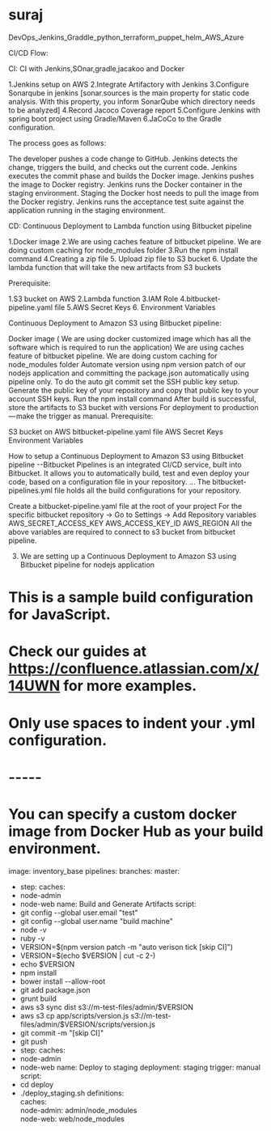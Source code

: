 # suraj
DevOps_Jenkins_Graddle_python_terraform_puppet_helm_AWS_Azure

CI/CD Flow:

CI:
CI  with Jenkins,SOnar,gradle,jacakoo and Docker

1.Jenkins setup on AWS
2.Integrate Artifactory with Jenkins
3.Configure Sonarqube in jenkins [sonar.sources is the main property for static code analysis. With this property, you inform SonarQube which directory needs to be analyzed]
4.Record Jacoco Coverage report
5.Configure Jenkins with  spring boot project using Gradle/Maven
6.JaCoCo to the Gradle configuration.

The process goes as follows:

The developer pushes a code change to GitHub.
Jenkins detects the change, triggers the build, and checks out the current code.
Jenkins executes the commit phase and builds the Docker image.
Jenkins pushes the image to Docker registry.
Jenkins runs the Docker container in the staging environment.
Staging the Docker host needs to pull the image from the Docker registry.
Jenkins runs the acceptance test suite against the application running in the staging environment.

CD: 
Continuous Deployment to Lambda function using Bitbucket pipeline

1.Docker image
2.We are using caches feature of bitbucket pipeline. We are doing custom caching for node_modules folder
3.Run the npm install command
4.Creating a zip file
5. Upload zip file to S3 bucket
6. Update the lambda function that will take the new artifacts from S3 buckets

Prerequisite:

1.S3 bucket on AWS
2.Lambda function
3.IAM Role
4.bitbucket-pipeline.yaml file
5.AWS Secret Keys
6. Environment Variables

Continuous Deployment to Amazon S3 using Bitbucket pipeline:

Docker image ( We are using docker customized image which has all the software which is required to run the application)
We are using caches feature of bitbucket pipeline. We are doing custom caching for node_modules folder
Automate version using npm version patch of our nodejs application and committing the package.json automatically using pipeline only. To do the auto git commit set the SSH public key setup. Generate the public key of your repository and copy that public key to your account SSH keys.
Run the npm install command
After build is successful, store the artifacts to S3 bucket with versions
For deployment to production — make the trigger as manual.
Prerequisite:

S3 bucket on AWS
bitbucket-pipeline.yaml file
AWS Secret Keys
Environment Variables

How to setup a Continuous Deployment to Amazon S3 using Bitbucket pipeline
--Bitbucket Pipelines is an integrated CI/CD service, built into Bitbucket. It allows you to automatically build, test and even deploy your code, based on a configuration file in your repository. ... The bitbucket-pipelines.yml file holds all the build configurations for your repository.

Create a bitbucket-pipeline.yaml file at the root of your project
For the specific bitbucket repository -> Go to Settings -> Add Repository variables
AWS_SECRET_ACCESS_KEY
AWS_ACCESS_KEY_ID
AWS_REGION
All the above variables are required to connect to s3 bucket from bitbucket pipeline.

3. We are setting up a Continuous Deployment to Amazon S3 using Bitbucket pipeline for nodejs application

# This is a sample build configuration for JavaScript.
# Check our guides at https://confluence.atlassian.com/x/14UWN for more examples.
# Only use spaces to indent your .yml configuration.
# -----
# You can specify a custom docker image from Docker Hub as your build environment.
image:  inventory_base
pipelines:
branches:
master:
- step:
caches:
- node-admin
- node-web
name: Build and Generate Artifacts
script:
- git config --global user.email "test"
- git config --global user.name "build machine"
- node -v
- ruby -v
- VERSION=$(npm version patch  -m "auto verison tick [skip CI]")
- VERSION=$(echo $VERSION | cut -c 2-)
- echo $VERSION
- npm install
- bower install --allow-root
- git add package.json
- grunt build
- aws s3 sync dist s3://m-test-files/admin/$VERSION
- aws s3 cp app/scripts/version.js s3://m-test-files/admin/$VERSION/scripts/version.js
- git commit -m "[skip CI]"
- git push
- step:
caches:
- node-admin
- node-web
name: Deploy to staging
deployment: staging
trigger: manual
script:
- cd deploy
- ./deploy_staging.sh
definitions:     
 caches:          
node-admin: admin/node_modules          
node-web: web/node_modules
